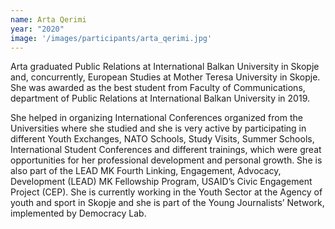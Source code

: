 ```yaml
---
name: Arta Qerimi
year: "2020"
image: '/images/participants/arta_qerimi.jpg'
---
```


Arta graduated Public Relations at International Balkan University in Skopje and, concurrently, European Studies at Mother Teresa University in Skopje. She was awarded as the best student from Faculty of Communications, department of Public Relations at International Balkan University in 2019.

She helped in organizing International Conferences organized from the Universities where she studied and she is very active by participating in different Youth Exchanges, NATO Schools, Study Visits, Summer Schools, International Student Conferences and different trainings, which were great opportunities for her professional development and personal growth.
She is also part of the LEAD MK Fourth Linking, Engagement, Advocacy, Development (LEAD) MK Fellowship Program, USAID’s Civic Engagement Project (CEP).
 She is currently working in the Youth Sector at the Agency of youth and sport in Skopje and she is part of the Young Journalists’ Network, implemented by Democracy Lab.
